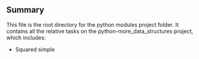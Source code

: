 ## Summary

This file is the root directory for the python modules project folder. It contains all the relative tasks on the python-more_data_structures project, which includes:

* Squared simple

